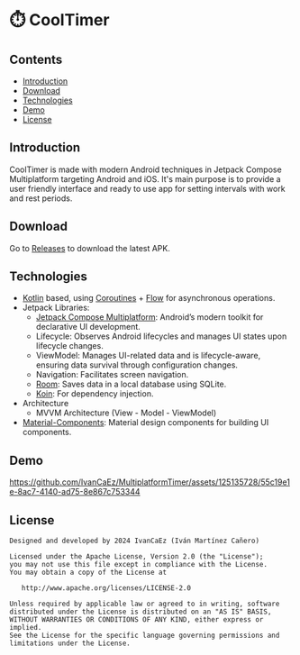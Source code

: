 
# ⏱️ CoolTimer

## Contents
- [Introduction](#introduction)
- [Download](#download)
- [Technologies](technologies)
- [Demo](#demo)
- [License](#license)

## Introduction
CoolTimer is made with modern Android techniques in Jetpack Compose Multiplatform targeting Android and iOS.
It's main purpose is to provide a user friendly interface and ready to use app for setting intervals with work and rest periods.

## Download
Go to [Releases](https://github.com/IvanCaEz/MultiplatformTimer/releases) to download the latest APK.

## Technologies
- [Kotlin](https://kotlinlang.org) based, using [Coroutines](https://github.com/Kotlin/kotlinx.coroutines) + [Flow](https://kotlinlang.org/api/kotlinx.coroutines/kotlinx-coroutines-core/kotlinx.coroutines.flow/) for asynchronous operations.
- Jetpack Libraries:
  - [Jetpack Compose Multiplatform](https://www.jetbrains.com/help/kotlin-multiplatform-dev/compose-multiplatform-getting-started.html): Android’s modern toolkit for declarative UI development.
  - Lifecycle: Observes Android lifecycles and manages UI states upon lifecycle changes.
  - ViewModel: Manages UI-related data and is lifecycle-aware, ensuring data survival through configuration changes.
  - Navigation: Facilitates screen navigation.
  - [Room](https://developer.android.com/training/data-storage/room): Saves data in a local database using SQLite.
  - [Koin](https://insert-koin.io): For dependency injection.
- Architecture
  - MVVM Architecture (View - Model - ViewModel)
- [Material-Components](https://github.com/material-components/material-components-android?tab=readme-ov-file): Material design components for building UI components.

## Demo
https://github.com/IvanCaEz/MultiplatformTimer/assets/125135728/55c19e1e-8ac7-4140-ad75-8e867c753344


## License
````
Designed and developed by 2024 IvanCaEz (Iván Martínez Cañero)

Licensed under the Apache License, Version 2.0 (the "License");
you may not use this file except in compliance with the License.
You may obtain a copy of the License at

   http://www.apache.org/licenses/LICENSE-2.0

Unless required by applicable law or agreed to in writing, software
distributed under the License is distributed on an "AS IS" BASIS,
WITHOUT WARRANTIES OR CONDITIONS OF ANY KIND, either express or implied.
See the License for the specific language governing permissions and
limitations under the License.
````

